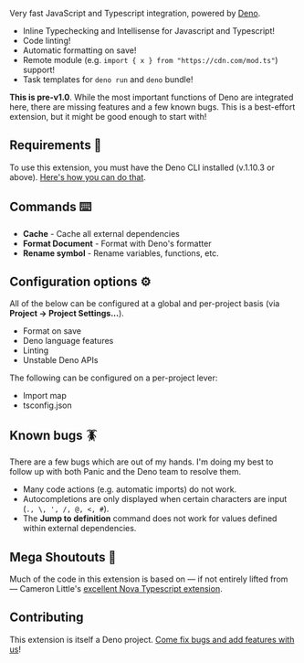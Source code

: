 Very fast JavaScript and Typescript integration, powered by
[Deno](https://deno.land).

- Inline Typechecking and Intellisense for Javascript and Typescript!
- Code linting!
- Automatic formatting on save!
- Remote module (e.g. `import { x } from "https://cdn.com/mod.ts"`) support!
- Task templates for `deno run` and `deno` bundle!

**This is pre-v1.0**. While the most important functions of Deno are integrated
here, there are missing features and a few known bugs. This is a best-effort
extension, but it might be good enough to start with!

## Requirements 🎒

To use this extension, you must have the Deno CLI installed (v.1.10.3 or above).
[Here's how you can do that](https://deno.land/#installation).

## Commands ⌨️

- **Cache** - Cache all external dependencies
- **Format Document** - Format with Deno's formatter
- **Rename symbol** - Rename variables, functions, etc.

## Configuration options ⚙️

All of the below can be configured at a global and per-project basis (via
**Project → Project Settings...**).

- Format on save
- Deno language features
- Linting
- Unstable Deno APIs

The following can be configured on a per-project lever:

- Import map
- tsconfig.json

## Known bugs 🪳

There are a few bugs which are out of my hands. I'm doing my best to follow up
with both Panic and the Deno team to resolve them.

- Many code actions (e.g. automatic imports) do not work.
- Autocompletions are only displayed when certain characters are input
  (`., \, ', /, @, <, #`).
- The **Jump to definition** command does not work for values defined within
  external dependencies.

## Mega Shoutouts 📣

Much of the code in this extension is based on — if not entirely lifted from —
Cameron Little's
[excellent Nova Typescript extension](https://github.com/apexskier/nova-typescript).

## Contributing

This extension is itself a Deno project.
[Come fix bugs and add features with us](https://github.com/sgwilym/nova-deno)!
